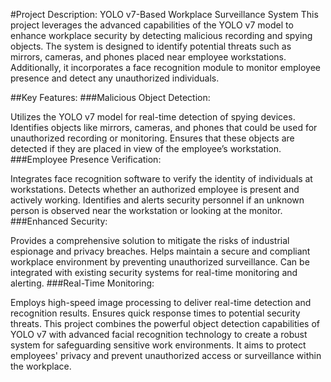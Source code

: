 #Project Description: YOLO v7-Based Workplace Surveillance System
This project leverages the advanced capabilities of the YOLO v7 model to enhance workplace security by detecting malicious recording and spying objects. The system is designed to identify potential threats such as mirrors, cameras, and phones placed near employee workstations. Additionally, it incorporates a face recognition module to monitor employee presence and detect any unauthorized individuals.

##Key Features:
###Malicious Object Detection:

Utilizes the YOLO v7 model for real-time detection of spying devices.
Identifies objects like mirrors, cameras, and phones that could be used for unauthorized recording or monitoring.
Ensures that these objects are detected if they are placed in view of the employee’s workstation.
###Employee Presence Verification:

Integrates face recognition software to verify the identity of individuals at workstations.
Detects whether an authorized employee is present and actively working.
Identifies and alerts security personnel if an unknown person is observed near the workstation or looking at the monitor.
###Enhanced Security:

Provides a comprehensive solution to mitigate the risks of industrial espionage and privacy breaches.
Helps maintain a secure and compliant workplace environment by preventing unauthorized surveillance.
Can be integrated with existing security systems for real-time monitoring and alerting.
###Real-Time Monitoring:

Employs high-speed image processing to deliver real-time detection and recognition results.
Ensures quick response times to potential security threats.
This project combines the powerful object detection capabilities of YOLO v7 with advanced facial recognition technology to create a robust system for safeguarding sensitive work environments. It aims to protect employees' privacy and prevent unauthorized access or surveillance within the workplace.
